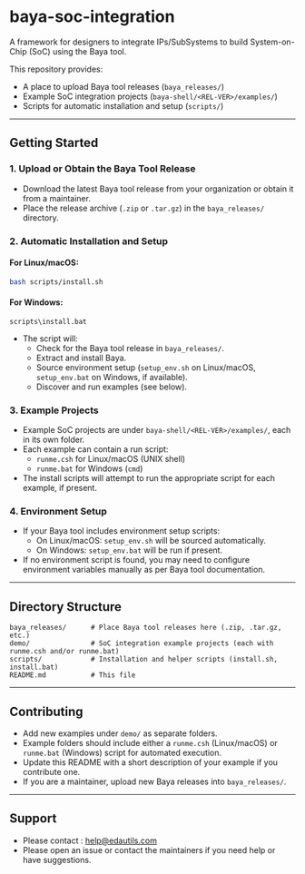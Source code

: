 # baya-soc-integration

A framework for designers to integrate IPs/SubSystems to build System-on-Chip (SoC) using the Baya tool.

This repository provides:
- A place to upload Baya tool releases (`baya_releases/`)
- Example SoC integration projects (`baya-shell/<REL-VER>/examples/`)
- Scripts for automatic installation and setup (`scripts/`)
---

## Getting Started

### 1. Upload or Obtain the Baya Tool Release

- Download the latest Baya tool release from your organization or obtain it from a maintainer.
- Place the release archive (`.zip` or `.tar.gz`) in the `baya_releases/` directory.

### 2. Automatic Installation and Setup

#### For Linux/macOS:
```sh
bash scripts/install.sh
```

#### For Windows:
```
scripts\install.bat
```

- The script will:
  - Check for the Baya tool release in `baya_releases/`.
  - Extract and install Baya.
  - Source environment setup (`setup_env.sh` on Linux/macOS, `setup_env.bat` on Windows, if available).
  - Discover and run examples (see below).

### 3. Example Projects

- Example SoC projects are under `baya-shell/<REL-VER>/examples/`, each in its own folder.
- Each example can contain a run script:
  - `runme.csh` for Linux/macOS (UNIX shell)
  - `runme.bat` for Windows (`cmd`)
- The install scripts will attempt to run the appropriate script for each example, if present.

### 4. Environment Setup

- If your Baya tool includes environment setup scripts:
  - On Linux/macOS: `setup_env.sh` will be sourced automatically.
  - On Windows: `setup_env.bat` will be run if present.
- If no environment script is found, you may need to configure environment variables manually as per Baya tool documentation.

---

## Directory Structure

```
baya_releases/      # Place Baya tool releases here (.zip, .tar.gz, etc.)
demo/               # SoC integration example projects (each with runme.csh and/or runme.bat)
scripts/            # Installation and helper scripts (install.sh, install.bat)
README.md           # This file
```

---

## Contributing

- Add new examples under `demo/` as separate folders.
- Example folders should include either a `runme.csh` (Linux/macOS) or `runme.bat` (Windows) script for automated execution.
- Update this README with a short description of your example if you contribute one.
- If you are a maintainer, upload new Baya releases into `baya_releases/`.

---

## Support
- Please contact : help@edautils.com
- Please open an issue or contact the maintainers if you need help or have suggestions.

